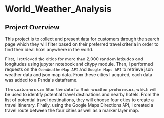 # World_Weather_Analysis
## Project Overview
This project is to collect and present data for customers through the search page which they will filter based on their preferred travel criteria in order to find their ideal hotel anywhere in the world. 

First, I retrieved the cities for more than 2,000 random latitudes and longitudes using jupyter notebook and citypy module. Then, I performed requests on the `OpenWeatherMap API` and `Google Maps API` to retrieve json weather data and json map data. From these cities I acquired, each data was added to a Panda's dataframe. 

The customers can filter the data for their weather preferences, which will be used to identify potential travel destinations and nearby hotels. From the list of potential travel destinations, they will choose four cities to create a travel itinerary. Finally, using the Google Maps Directions API, I created a travel route between the four cities as well as a marker layer map.